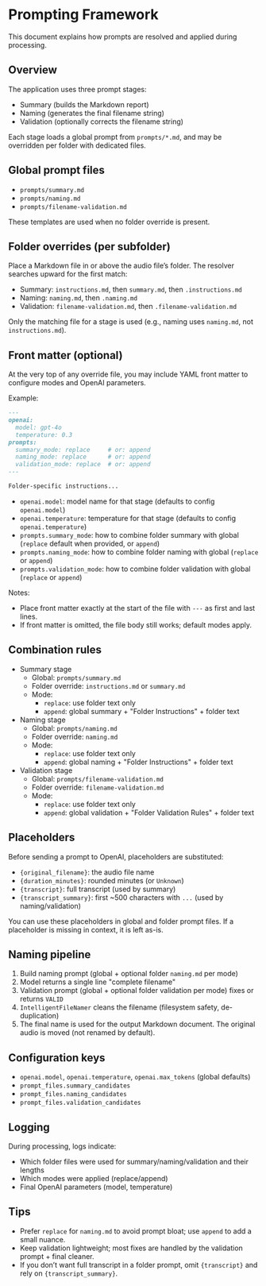 # Prompting Framework

This document explains how prompts are resolved and applied during processing.

## Overview
The application uses three prompt stages:
- Summary (builds the Markdown report)
- Naming (generates the final filename string)
- Validation (optionally corrects the filename string)

Each stage loads a global prompt from `prompts/*.md`, and may be overridden per folder with dedicated files.

## Global prompt files
- `prompts/summary.md`
- `prompts/naming.md`
- `prompts/filename-validation.md`

These templates are used when no folder override is present.

## Folder overrides (per subfolder)
Place a Markdown file in or above the audio file’s folder. The resolver searches upward for the first match:
- Summary: `instructions.md`, then `summary.md`, then `.instructions.md`
- Naming: `naming.md`, then `.naming.md`
- Validation: `filename-validation.md`, then `.filename-validation.md`

Only the matching file for a stage is used (e.g., naming uses `naming.md`, not `instructions.md`).

## Front matter (optional)
At the very top of any override file, you may include YAML front matter to configure modes and OpenAI parameters.

Example:
```md
---
openai:
  model: gpt-4o
  temperature: 0.3
prompts:
  summary_mode: replace     # or: append
  naming_mode: replace      # or: append
  validation_mode: replace  # or: append
---

Folder-specific instructions...
```

- `openai.model`: model name for that stage (defaults to config `openai.model`)
- `openai.temperature`: temperature for that stage (defaults to config `openai.temperature`)
- `prompts.summary_mode`: how to combine folder summary with global (`replace` default when provided, or `append`)
- `prompts.naming_mode`: how to combine folder naming with global (`replace` or `append`)
- `prompts.validation_mode`: how to combine folder validation with global (`replace` or `append`)

Notes:
- Place front matter exactly at the start of the file with `---` as first and last lines.
- If front matter is omitted, the file body still works; default modes apply.

## Combination rules
- Summary stage
  - Global: `prompts/summary.md`
  - Folder override: `instructions.md` or `summary.md`
  - Mode:
    - `replace`: use folder text only
    - `append`: global summary + "Folder Instructions" + folder text
- Naming stage
  - Global: `prompts/naming.md`
  - Folder override: `naming.md`
  - Mode:
    - `replace`: use folder text only
    - `append`: global naming + "Folder Instructions" + folder text
- Validation stage
  - Global: `prompts/filename-validation.md`
  - Folder override: `filename-validation.md`
  - Mode:
    - `replace`: use folder text only
    - `append`: global validation + "Folder Validation Rules" + folder text

## Placeholders
Before sending a prompt to OpenAI, placeholders are substituted:
- `{original_filename}`: the audio file name
- `{duration_minutes}`: rounded minutes (or `Unknown`)
- `{transcript}`: full transcript (used by summary)
- `{transcript_summary}`: first ~500 characters with `...` (used by naming/validation)

You can use these placeholders in global and folder prompt files. If a placeholder is missing in context, it is left as-is.

## Naming pipeline
1) Build naming prompt (global + optional folder `naming.md` per mode)
2) Model returns a single line "complete filename"
3) Validation prompt (global + optional folder validation per mode) fixes or returns `VALID`
4) `IntelligentFileNamer` cleans the filename (filesystem safety, de-duplication)
5) The final name is used for the output Markdown document. The original audio is moved (not renamed by default).

## Configuration keys
- `openai.model`, `openai.temperature`, `openai.max_tokens` (global defaults)
- `prompt_files.summary_candidates`
- `prompt_files.naming_candidates`
- `prompt_files.validation_candidates`

## Logging
During processing, logs indicate:
- Which folder files were used for summary/naming/validation and their lengths
- Which modes were applied (replace/append)
- Final OpenAI parameters (model, temperature)

## Tips
- Prefer `replace` for `naming.md` to avoid prompt bloat; use `append` to add a small nuance.
- Keep validation lightweight; most fixes are handled by the validation prompt + final cleaner.
- If you don’t want full transcript in a folder prompt, omit `{transcript}` and rely on `{transcript_summary}`.
